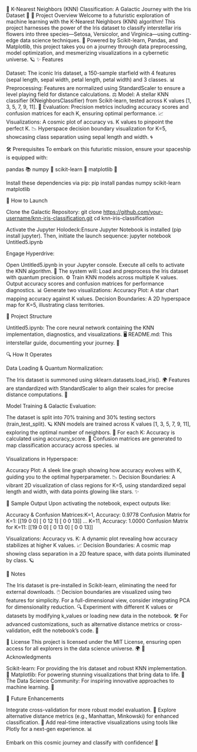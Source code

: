 🚀 K-Nearest Neighbors (KNN) Classification: A Galactic Journey with the Iris Dataset 🌌
🌟 Project Overview
Welcome to a futuristic exploration of machine learning with the K-Nearest Neighbors (KNN) algorithm! This project harnesses the power of the Iris dataset to classify interstellar iris flowers into three species—Setosa, Versicolor, and Virginica—using cutting-edge data science techniques. 🌱 Powered by Scikit-learn, Pandas, and Matplotlib, this project takes you on a journey through data preprocessing, model optimization, and mesmerizing visualizations in a cybernetic universe. 🪐
✨ Features

Dataset: The iconic Iris dataset, a 150-sample starfield with 4 features (sepal length, sepal width, petal length, petal width) and 3 classes. 📊
Preprocessing: Features are normalized using StandardScaler to ensure a level playing field for distance calculations. ⚖️
Model: A stellar KNN classifier (KNeighborsClassifier) from Scikit-learn, tested across K values [1, 3, 5, 7, 9, 11]. 🤖
Evaluation: Precision metrics including accuracy scores and confusion matrices for each K, ensuring optimal performance. 📈
Visualizations:
A cosmic plot of accuracy vs. K values to pinpoint the perfect K. 📉
Hyperspace decision boundary visualization for K=5, showcasing class separation using sepal length and width. 🌀



🛠️ Prerequisites
To embark on this futuristic mission, ensure your spaceship is equipped with:

pandas 📚
numpy 🔢
scikit-learn 🤖
matplotlib 🎨

Install these dependencies via pip:
pip install pandas numpy scikit-learn matplotlib

🚀 How to Launch

Clone the Galactic Repository:
git clone https://github.com/your-username/knn-iris-classification.git
cd knn-iris-classification


Activate the Jupyter Holodeck:Ensure Jupyter Notebook is installed (pip install jupyter). Then, initiate the launch sequence:
jupyter notebook Untitled5.ipynb


Engage Hyperdrive:

Open Untitled5.ipynb in your Jupyter console.
Execute all cells to activate the KNN algorithm. 🚀
The system will:
Load and preprocess the Iris dataset with quantum precision. ⚙️
Train KNN models across multiple K values.
Output accuracy scores and confusion matrices for performance diagnostics. 📊
Generate two visualizations:
Accuracy Plot: A star chart mapping accuracy against K values.
Decision Boundaries: A 2D hyperspace map for K=5, illustrating class territories.







📂 Project Structure

Untitled5.ipynb: The core neural network containing the KNN implementation, diagnostics, and visualizations. 🖥️
README.md: This interstellar guide, documenting your journey. 📜

🔍 How It Operates

Data Loading & Quantum Normalization:

The Iris dataset is summoned using sklearn.datasets.load_iris(). 🌍
Features are standardized with StandardScaler to align their scales for precise distance computations. 🔧


Model Training & Galactic Evaluation:

The dataset is split into 70% training and 30% testing sectors (train_test_split). 🪐
KNN models are trained across K values [1, 3, 5, 7, 9, 11], exploring the optimal number of neighbors. 🌠
For each K:
Accuracy is calculated using accuracy_score. 📏
Confusion matrices are generated to map classification accuracy across species. 📊




Visualizations in Hyperspace:

Accuracy Plot: A sleek line graph showing how accuracy evolves with K, guiding you to the optimal hyperparameter. 📉
Decision Boundaries: A vibrant 2D visualization of class regions for K=5, using standardized sepal length and width, with data points glowing like stars. ✨



🌌 Sample Output
Upon activating the notebook, expect outputs like:

Accuracy & Confusion Matrices:K=1, Accuracy: 0.9778
Confusion Matrix for K=1:
[[19  0  0]
 [ 0 12  1]
 [ 0  0 13]]
...
K=11, Accuracy: 1.0000
Confusion Matrix for K=11:
[[19  0  0]
 [ 0 13  0]
 [ 0  0 13]]


Visualizations:
Accuracy vs. K: A dynamic plot revealing how accuracy stabilizes at higher K values. 📈
Decision Boundaries: A cosmic map showing class separation in a 2D feature space, with data points illuminated by class. 🪐



📝 Notes

The Iris dataset is pre-installed in Scikit-learn, eliminating the need for external downloads. 🖱️
Decision boundaries are visualized using two features for simplicity. For a full-dimensional view, consider integrating PCA for dimensionality reduction. 🔍
Experiment with different K values or datasets by modifying k_values or loading new data in the notebook. 🛠️
For advanced customizations, such as alternative distance metrics or cross-validation, edit the notebook’s code. 🚀

📜 License
This project is licensed under the MIT License, ensuring open access for all explorers in the data science universe. 🌍
🙌 Acknowledgments

Scikit-learn: For providing the Iris dataset and robust KNN implementation. 🤖
Matplotlib: For powering stunning visualizations that bring data to life. 🎨
The Data Science Community: For inspiring innovative approaches to machine learning. 🌟

🌠 Future Enhancements

Integrate cross-validation for more robust model evaluation. 🔬
Explore alternative distance metrics (e.g., Manhattan, Minkowski) for enhanced classification. 📏
Add real-time interactive visualizations using tools like Plotly for a next-gen experience. 📊

Embark on this cosmic journey and classify with confidence! 🚀
